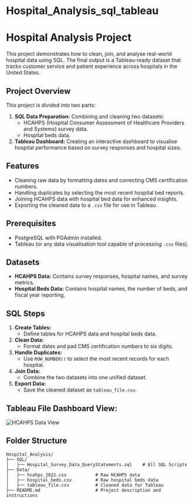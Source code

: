 # Hospital_Analysis_sql_tableau

# Hospital Analysis Project

This project demonstrates how to clean, join, and analyse real-world hospital data using SQL. The final output is a Tableau-ready dataset that tracks customer service and patient experience across hospitals in the United States.

## Project Overview

This project is divided into two parts:
1. **SQL Data Preparation:** Combining and cleaning two datasets: 
   - HCAHPS (Hospital Consumer Assessment of Healthcare Providers and Systems) survey data.
   - Hospital beds data.
2. **Tableau Dashboard:** Creating an interactive dashboard to visualise hospital performance based on survey responses and hospital sizes.

## Features

- Cleaning raw data by formatting dates and correcting CMS certification numbers.
- Handling duplicates by selecting the most recent hospital bed reports.
- Joining HCAHPS data with hospital bed data for enhanced insights.
- Exporting the cleaned data to a `.csv` file for use in Tableau.

## Prerequisites

- PostgreSQL with PGAdmin installed.
- Tableau (or any data visualisation tool capable of processing `.csv` files).

## Datasets

- **HCAHPS Data:** Contains survey responses, hospital names, and survey metrics.
- **Hospital Beds Data:** Contains hospital names, the number of beds, and fiscal year reporting.

## SQL Steps

1. **Create Tables:** 
   - Define tables for HCAHPS data and hospital beds data.
2. **Clean Data:** 
   - Format dates and pad CMS certification numbers to six digits.
3. **Handle Duplicates:** 
   - Use `ROW_NUMBER()` to select the most recent records for each hospital.
4. **Join Data:**
   - Combine the two datasets into one unified dataset.
5. **Export Data:** 
   - Save the cleaned dataset as `tableau_file.csv`.

## Tableau File Dashboard View:

![HCAHPS Data View](https://github.com/user-attachments/assets/065323a4-8ec8-4f6d-940d-0bc0d5ea9b0c)




## Folder Structure

```plaintext
Hospital_Analysis/
├── SQL/
│   ├── Hospital_Survey_Data_QueryStatements.sql    # All SQL Scripts 
├── Data/
│   ├── hcahps_2022.csv           # Raw HCAHPS data
│   ├── hospital_beds.csv         # Raw hospital beds data
│   ├── tableau_file.csv          # Cleaned data for Tableau
├── README.md                     # Project description and instructions
